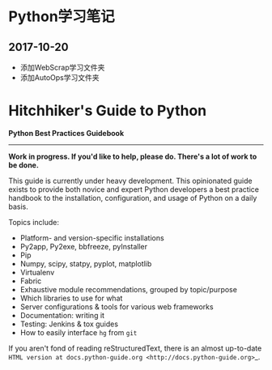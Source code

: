 # Python学习笔记
## 2017-10-20
- 添加WebScrap学习文件夹
- 添加AutoOps学习文件夹

Hitchhiker's Guide to Python
============================

**Python Best Practices Guidebook**

-----------

**Work in progress. If you'd like to help, please do. There's a lot of work to
be done.**

This guide is currently under heavy development. This opinionated guide
exists to provide both novice and expert Python developers a best practice
handbook to the installation, configuration, and usage of Python on a daily
basis.


Topics include:

- Platform- and version-specific installations
- Py2app, Py2exe, bbfreeze, pyInstaller
- Pip
- Numpy, scipy, statpy, pyplot, matplotlib
- Virtualenv
- Fabric
- Exhaustive module recommendations, grouped by topic/purpose
- Which libraries to use for what
- Server configurations & tools for various web frameworks
- Documentation: writing it
- Testing: Jenkins & tox guides
- How to easily interface ``hg`` from ``git``

If you aren't fond of reading reStructuredText, there is an
almost up-to-date `HTML version at docs.python-guide.org
<http://docs.python-guide.org>`_.
